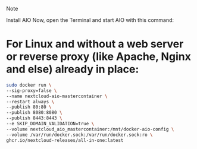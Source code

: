 >[!NOTE]
> Install AIO
>Now, open the Terminal and start AIO with this command:

# For Linux and without a web server or reverse proxy (like Apache, Nginx and else) already in place:

```bash
sudo docker run \
--sig-proxy=false \
--name nextcloud-aio-mastercontainer \
--restart always \
--publish 80:80 \
--publish 8080:8080 \
--publish 8443:8443 \
--e SKIP_DOMAIN_VALIDATION=true \
--volume nextcloud_aio_mastercontainer:/mnt/docker-aio-config \
--volume /var/run/docker.sock:/var/run/docker.sock:ro \
ghcr.io/nextcloud-releases/all-in-one:latest
```
